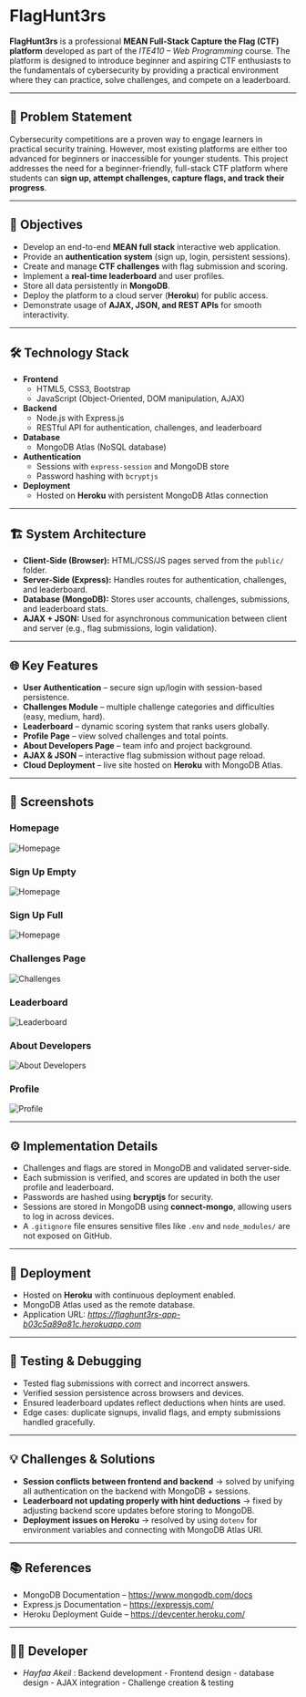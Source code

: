 # FlagHunt3rs

**FlagHunt3rs** is a professional **MEAN Full-Stack Capture the Flag (CTF) platform** developed as part of the *ITE410 – Web Programming* course. The platform is designed to introduce beginner and aspiring CTF enthusiasts to the fundamentals of cybersecurity by providing a practical environment where they can practice, solve challenges, and compete on a leaderboard.

---

## 📌 Problem Statement
Cybersecurity competitions are a proven way to engage learners in practical security training. However, most existing platforms are either too advanced for beginners or inaccessible for younger students. This project addresses the need for a beginner-friendly, full-stack CTF platform where students can **sign up, attempt challenges, capture flags, and track their progress**.

---

## 🎯 Objectives
- Develop an end-to-end **MEAN full stack** interactive web application.
- Provide an **authentication system** (sign up, login, persistent sessions).
- Create and manage **CTF challenges** with flag submission and scoring.
- Implement a **real-time leaderboard** and user profiles.
- Store all data persistently in **MongoDB**.
- Deploy the platform to a cloud server (**Heroku**) for public access.
- Demonstrate usage of **AJAX, JSON, and REST APIs** for smooth interactivity.

---

## 🛠️ Technology Stack
- **Frontend**
  - HTML5, CSS3, Bootstrap
  - JavaScript (Object-Oriented, DOM manipulation, AJAX)
- **Backend**
  - Node.js with Express.js
  - RESTful API for authentication, challenges, and leaderboard
- **Database**
  - MongoDB Atlas (NoSQL database)
- **Authentication**
  - Sessions with `express-session` and MongoDB store
  - Password hashing with `bcryptjs`
- **Deployment**
  - Hosted on **Heroku** with persistent MongoDB Atlas connection

---

## 🏗️ System Architecture
- **Client-Side (Browser):** HTML/CSS/JS pages served from the `public/` folder.
- **Server-Side (Express):** Handles routes for authentication, challenges, and leaderboard.
- **Database (MongoDB):** Stores user accounts, challenges, submissions, and leaderboard stats.
- **AJAX + JSON:** Used for asynchronous communication between client and server (e.g., flag submissions, login validation).

---

## 🌐 Key Features
-  **User Authentication** – secure sign up/login with session-based persistence.  
-  **Challenges Module** – multiple challenge categories and difficulties (easy, medium, hard).  
-  **Leaderboard** – dynamic scoring system that ranks users globally.  
-  **Profile Page** – view solved challenges and total points.  
-  **About Developers Page** – team info and project background.  
-  **AJAX & JSON** – interactive flag submission without page reload.  
-  **Cloud Deployment** – live site hosted on **Heroku** with MongoDB Atlas.  

---

## 📸 Screenshots

### Homepage
![Homepage](screenshots/hompage.png)

### Sign Up Empty
![Homepage](screenshots/SignUpEmpty.png)

### Sign Up Full
![Homepage](screenshots/SignUpFull.png)

### Challenges Page
![Challenges](screenshots/challenges.png)

### Leaderboard
![Leaderboard](screenshots/leaderboard.png)

### About Developers
![About Developers](screenshots/about.png)

### Profile
![Profile](screenshots/profile.png)

---

## ⚙️ Implementation Details
- Challenges and flags are stored in MongoDB and validated server-side.  
- Each submission is verified, and scores are updated in both the user profile and leaderboard.  
- Passwords are hashed using **bcryptjs** for security.  
- Sessions are stored in MongoDB using **connect-mongo**, allowing users to log in across devices.  
- A `.gitignore` file ensures sensitive files like `.env` and `node_modules/` are not exposed on GitHub.  

---

## 🚀 Deployment
- Hosted on **Heroku** with continuous deployment enabled.  
- MongoDB Atlas used as the remote database.  
- Application URL: *https://flaghunt3rs-app-b03c5a89a81c.herokuapp.com*  

---

## 🧪 Testing & Debugging
- Tested flag submissions with correct and incorrect answers.  
- Verified session persistence across browsers and devices.  
- Ensured leaderboard updates reflect deductions when hints are used.  
- Edge cases: duplicate signups, invalid flags, and empty submissions handled gracefully.  

---

## 💡 Challenges & Solutions
- **Session conflicts between frontend and backend** → solved by unifying all authentication on the backend with MongoDB + sessions.  
- **Leaderboard not updating properly with hint deductions** → fixed by adjusting backend score updates before storing to MongoDB.  
- **Deployment issues on Heroku** → resolved by using `dotenv` for environment variables and connecting with MongoDB Atlas URI.  

---

## 📚 References
- MongoDB Documentation – https://www.mongodb.com/docs  
- Express.js Documentation – https://expressjs.com/  
- Heroku Deployment Guide – https://devcenter.heroku.com/  

---

## 👨‍💻 Developer
- *Hayfaa Akeil* : Backend development - Frontend design - database design - AJAX integration - Challenge creation & testing

